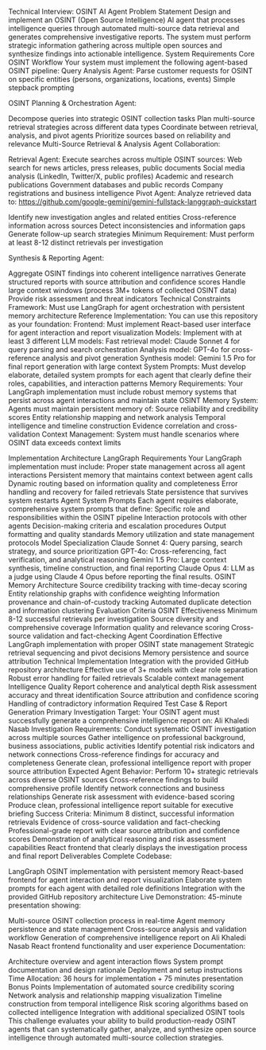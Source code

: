 Technical Interview: OSINT AI Agent 
Problem Statement
Design and implement an OSINT (Open Source Intelligence) AI agent that processes intelligence queries through automated multi-source data retrieval and generates comprehensive investigative reports. The system must perform strategic information gathering across multiple open sources and synthesize findings into actionable intelligence.
System Requirements
Core OSINT Workflow
Your system must implement the following agent-based OSINT pipeline:
Query Analysis Agent: Parse customer requests for OSINT on specific entities (persons, organizations, locations, events)
Simple stepback prompting


OSINT Planning & Orchestration Agent:


Decompose queries into strategic OSINT collection tasks
Plan multi-source retrieval strategies across different data types
Coordinate between retrieval, analysis, and pivot agents
Prioritize sources based on reliability and relevance
Multi-Source Retrieval & Analysis Agent Collaboration:


Retrieval Agent: Execute searches across multiple OSINT sources:
Web search for news articles, press releases, public documents
Social media analysis (LinkedIn, Twitter/X, public profiles)
Academic and research publications
Government databases and public records
Company registrations and business intelligence
Pivot Agent: Analyze retrieved data to: https://github.com/google-gemini/gemini-fullstack-langgraph-quickstart


Identify new investigation angles and related entities
Cross-reference information across sources
Detect inconsistencies and information gaps
Generate follow-up search strategies
Minimum Requirement: Must perform at least 8-12 distinct retrievals per investigation


Synthesis & Reporting Agent:


Aggregate OSINT findings into coherent intelligence narratives
Generate structured reports with source attribution and confidence scores
Handle large context windows (process 3M+ tokens of collected OSINT data)
Provide risk assessment and threat indicators
Technical Constraints
Framework: Must use LangGraph for agent orchestration with persistent memory architecture
Reference Implementation: You can use this repository as your foundation:
Frontend: Must implement React-based user interface for agent interaction and report visualization
Models: Implement with at least 3 different LLM models:
Fast retrieval model: Claude Sonnet 4 for query parsing and search orchestration
Analysis model: GPT-4o for cross-reference analysis and pivot generation
Synthesis model: Gemini 1.5 Pro for final report generation with large context
System Prompts: Must develop elaborate, detailed system prompts for each agent that clearly define their roles, capabilities, and interaction patterns
Memory Requirements: Your LangGraph implementation must include robust memory systems that persist across agent interactions and maintain state
OSINT Memory System: Agents must maintain persistent memory of:
Source reliability and credibility scores
Entity relationship mapping and network analysis
Temporal intelligence and timeline construction
Evidence correlation and cross-validation
Context Management: System must handle scenarios where OSINT data exceeds context limits

Implementation Architecture
LangGraph Requirements
Your LangGraph implementation must include:
Proper state management across all agent interactions
Persistent memory that maintains context between agent calls
Dynamic routing based on information quality and completeness
Error handling and recovery for failed retrievals
State persistence that survives system restarts
Agent System Prompts
Each agent requires elaborate, comprehensive system prompts that define:
Specific role and responsibilities within the OSINT pipeline
Interaction protocols with other agents
Decision-making criteria and escalation procedures
Output formatting and quality standards
Memory utilization and state management protocols
Model Specialization
Claude Sonnet 4: Query parsing, search strategy, and source prioritization
GPT-4o: Cross-referencing, fact verification, and analytical reasoning
Gemini 1.5 Pro: Large context synthesis, timeline construction, and final reporting
Claude Opus 4: LLM as a judge using Claude 4 Opus before reporting the final results. 
OSINT Memory Architecture
Source credibility tracking with time-decay scoring
Entity relationship graphs with confidence weighting
Information provenance and chain-of-custody tracking
Automated duplicate detection and information clustering
Evaluation Criteria
OSINT Effectiveness
Minimum 8-12 successful retrievals per investigation
Source diversity and comprehensive coverage
Information quality and relevance scoring
Cross-source validation and fact-checking
Agent Coordination
Effective LangGraph implementation with proper OSINT state management
Strategic retrieval sequencing and pivot decisions
Memory persistence and source attribution
Technical Implementation
Integration with the provided GitHub repository architecture
Effective use of 3+ models with clear role separation
Robust error handling for failed retrievals
Scalable context management
Intelligence Quality
Report coherence and analytical depth
Risk assessment accuracy and threat identification
Source attribution and confidence scoring
Handling of contradictory information
Required Test Case & Report Generation
Primary Investigation Target: Your OSINT agent must successfully generate a comprehensive intelligence report on: Ali Khaledi Nasab
Investigation Requirements:
Conduct systematic OSINT investigation across multiple sources
Gather intelligence on professional background, business associations, public activities
Identify potential risk indicators and network connections
Cross-reference findings for accuracy and completeness
Generate clean, professional intelligence report with proper source attribution
Expected Agent Behavior:
Perform 10+ strategic retrievals across diverse OSINT sources
Cross-reference findings to build comprehensive profile
Identify network connections and business relationships
Generate risk assessment with evidence-based scoring
Produce clean, professional intelligence report suitable for executive briefing
Success Criteria:
Minimum 8 distinct, successful information retrievals
Evidence of cross-source validation and fact-checking
Professional-grade report with clear source attribution and confidence scores
Demonstration of analytical reasoning and risk assessment capabilities
React frontend that clearly displays the investigation process and final report
Deliverables
Complete Codebase:


LangGraph OSINT implementation with persistent memory
React-based frontend for agent interaction and report visualization
Elaborate system prompts for each agent with detailed role definitions
Integration with the provided GitHub repository architecture
Live Demonstration: 45-minute presentation showing:


Multi-source OSINT collection process in real-time
Agent memory persistence and state management
Cross-source analysis and validation workflow
Generation of comprehensive intelligence report on Ali Khaledi Nasab
React frontend functionality and user experience
Documentation:


Architecture overview and agent interaction flows
System prompt documentation and design rationale
Deployment and setup instructions
Time Allocation: 36 hours for implementation + 75 minutes presentation
Bonus Points
Implementation of automated source credibility scoring
Network analysis and relationship mapping visualization
Timeline construction from temporal intelligence
Risk scoring algorithms based on collected intelligence
Integration with additional specialized OSINT tools
This challenge evaluates your ability to build production-ready OSINT agents that can systematically gather, analyze, and synthesize open source intelligence through automated multi-source collection strategies.

